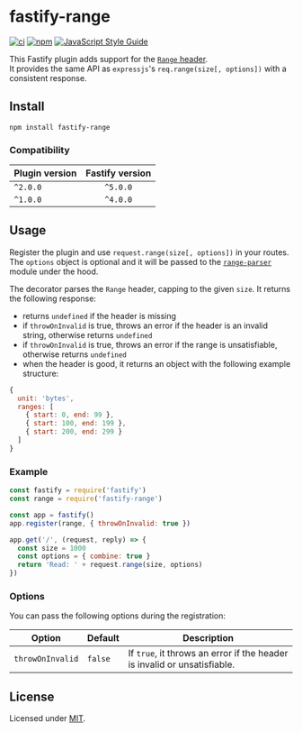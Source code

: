 # fastify-range

[![ci](https://github.com/Eomm/fastify-range/actions/workflows/ci.yml/badge.svg)](https://github.com/Eomm/fastify-range/actions/workflows/ci.yml)
[![npm](https://img.shields.io/npm/v/fastify-range)](https://www.npmjs.com/package/fastify-range)
[![JavaScript Style Guide](https://img.shields.io/badge/code_style-standard-brightgreen.svg)](https://standardjs.com)

This Fastify plugin adds support for the [`Range` header](https://developer.mozilla.org/en-US/docs/Web/HTTP/Headers/Range).  
It provides the same API as `expressjs`'s `req.range(size[, options])` with a consistent response.

## Install

```
npm install fastify-range
```

### Compatibility

| Plugin version | Fastify version |
| -------------- |:---------------:|
| `^2.0.0`       | `^5.0.0`        |
| `^1.0.0`       | `^4.0.0`        |


## Usage

Register the plugin and use `request.range(size[, options])` in your routes.
The `options` object is optional and it will be passed to the [`range-parser`](https://www.npmjs.com/package/range-parser#api) module under the hood.

The decorator parses the `Range` header, capping to the given `size`. It returns the following response:

- returns `undefined` if the header is missing
- if `throwOnInvalid` is true, throws an error if the header is an invalid string, otherwise returns `undefined`
- if `throwOnInvalid` is true, throws an error if the range is unsatisfiable, otherwise returns `undefined`
- when the header is good, it returns an object with the following example structure:

```js
{
  unit: 'bytes',
  ranges: [
    { start: 0, end: 99 },
    { start: 100, end: 199 },
    { start: 200, end: 299 }
  ]
}
```

### Example

```js
const fastify = require('fastify')
const range = require('fastify-range')

const app = fastify()
app.register(range, { throwOnInvalid: true })

app.get('/', (request, reply) => {
  const size = 1000
  const options = { combine: true }
  return 'Read: ' + request.range(size, options)
})
```


### Options

You can pass the following options during the registration:

| Option | Default | Description |
|--------|---------|-------------|
|`throwOnInvalid`| `false`  | If `true`, it throws an error if the header is invalid or unsatisfiable. |


## License

Licensed under [MIT](./LICENSE).
